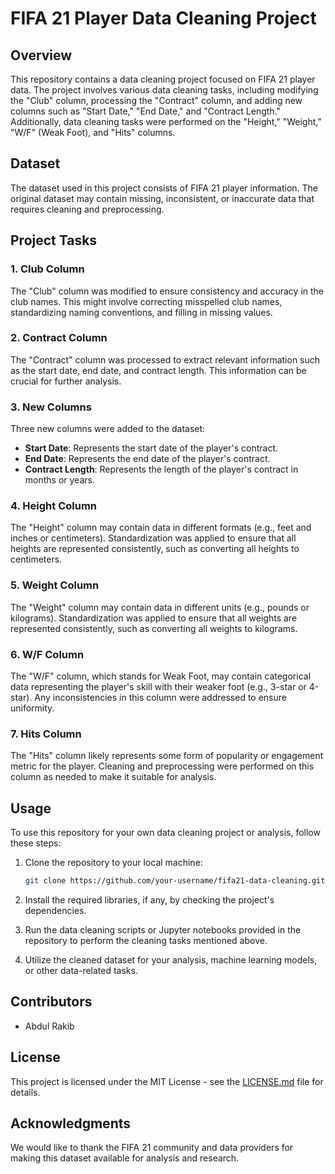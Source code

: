 # FIFA 21 Player Data Cleaning Project

## Overview
This repository contains a data cleaning project focused on FIFA 21 player data. The project involves various data cleaning tasks, including modifying the "Club" column, processing the "Contract" column, and adding new columns such as "Start Date," "End Date," and "Contract Length." Additionally, data cleaning tasks were performed on the "Height," "Weight," "W/F" (Weak Foot), and "Hits" columns.

## Dataset
The dataset used in this project consists of FIFA 21 player information. The original dataset may contain missing, inconsistent, or inaccurate data that requires cleaning and preprocessing.

## Project Tasks

### 1. Club Column
The "Club" column was modified to ensure consistency and accuracy in the club names. This might involve correcting misspelled club names, standardizing naming conventions, and filling in missing values.

### 2. Contract Column
The "Contract" column was processed to extract relevant information such as the start date, end date, and contract length. This information can be crucial for further analysis.

### 3. New Columns
Three new columns were added to the dataset:
- **Start Date**: Represents the start date of the player's contract.
- **End Date**: Represents the end date of the player's contract.
- **Contract Length**: Represents the length of the player's contract in months or years.

### 4. Height Column
The "Height" column may contain data in different formats (e.g., feet and inches or centimeters). Standardization was applied to ensure that all heights are represented consistently, such as converting all heights to centimeters.

### 5. Weight Column
The "Weight" column may contain data in different units (e.g., pounds or kilograms). Standardization was applied to ensure that all weights are represented consistently, such as converting all weights to kilograms.

### 6. W/F Column
The "W/F" column, which stands for Weak Foot, may contain categorical data representing the player's skill with their weaker foot (e.g., 3-star or 4-star). Any inconsistencies in this column were addressed to ensure uniformity.

### 7. Hits Column
The "Hits" column likely represents some form of popularity or engagement metric for the player. Cleaning and preprocessing were performed on this column as needed to make it suitable for analysis.

## Usage
To use this repository for your own data cleaning project or analysis, follow these steps:

1. Clone the repository to your local machine:
   ```bash
   git clone https://github.com/your-username/fifa21-data-cleaning.git
   ```

2. Install the required libraries, if any, by checking the project's dependencies.

3. Run the data cleaning scripts or Jupyter notebooks provided in the repository to perform the cleaning tasks mentioned above.

4. Utilize the cleaned dataset for your analysis, machine learning models, or other data-related tasks.

## Contributors
- Abdul Rakib 


## License
This project is licensed under the MIT License - see the [LICENSE.md](LICENSE.md) file for details.

## Acknowledgments
We would like to thank the FIFA 21 community and data providers for making this dataset available for analysis and research.
